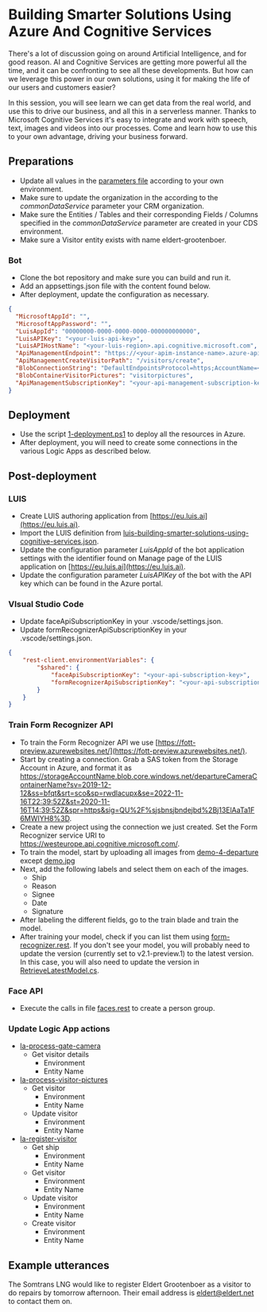 # Building Smarter Solutions Using Azure And Cognitive Services

There's a lot of discussion going on around Artificial Intelligence, and for good reason. AI and Cognitive Services are getting more powerful all the time, and it can be confronting to see all these developments. But how can we leverage this power in our own solutions, using it for making the life of our users and customers easier?

In this session, you will see learn we can get data from the real world, and use this to drive our business, and all this in a serverless manner. Thanks to Microsoft Cognitive Services it's easy to integrate and work with speech, text, images and videos into our processes. Come and learn how to use this to your own advantage, driving your business forward.

## Preparations

- Update all values in the [parameters file](./code/azuredeploy.parameters.json) according to your own environment.
- Make sure to update the organization in the according to the _commonDataService_ parameter your CRM organization.
- Make sure the Entities / Tables and their corresponding Fields / Columns specified in the _commonDataService_ parameter are created in your CDS environment.
- Make sure a Visitor entity exists with name eldert-grootenboer.

### Bot

- Clone the bot repository and make sure you can build and run it.
- Add an appsettings.json file with the content found below.
- After deployment, update the configuration as necessary.

```json
{
  "MicrosoftAppId": "",
  "MicrosoftAppPassword": "",
  "LuisAppId": "00000000-0000-0000-0000-000000000000",
  "LuisAPIKey": "<your-luis-api-key>",
  "LuisAPIHostName": "<your-luis-region>.api.cognitive.microsoft.com",
  "ApiManagementEndpoint": "https://<your-apim-instance-name>.azure-api.net",
  "ApiManagementCreateVisitorPath": "/visitors/create",
  "BlobConnectionString": "DefaultEndpointsProtocol=https;AccountName=<your-storage-account-name>;AccountKey=<your-storage-account-key>;EndpointSuffix=core.windows.net",
  "BlobContainerVisitorPictures": "visitorpictures",
  "ApiManagementSubscriptionKey": "<your-api-management-subscription-key>"
}
```

## Deployment

- Use the script [1-deployment.ps1](./code/iac/1-deployment.ps1) to deploy all the resources in Azure.
- After deployment, you will need to create some connections in the various Logic Apps as described below.

## Post-deployment

### LUIS

- Create LUIS authoring application from [https://eu.luis.ai](https://eu.luis.ai).
- Import the LUIS definition from [luis-building-smarter-solutions-using-cognitive-services.json](./code/iac/cognitive-services/luis-models/luis-building-smarter-solutions-using-cognitive-services.json).
- Update the configuration parameter _LuisAppId_ of the bot application settings with the identifier found on Manage page of the LUIS application on [https://eu.luis.ai](https://eu.luis.ai).
- Update the configuration parameter _LuisAPIKey_ of the bot with the API key which can be found in the Azure portal.

### VIsual Studio Code

- Update faceApiSubscriptionKey in your .vscode/settings.json.
- Update formRecognizerApiSubscriptionKey in your .vscode/settings.json.

```json
{
    "rest-client.environmentVariables": {
        "$shared": {
            "faceApiSubscriptionKey": "<your-api-subscription-key>",
            "formRecognizerApiSubscriptionKey": "<your-api-subscription-key>"
        }
    }
}
```

### Train Form Recognizer API

- To train the Form Recognizer API we use [https://fott-preview.azurewebsites.net/](https://fott-preview.azurewebsites.net/).
- Start by creating a connection. Grab a SAS token from the Storage Account in Azure, and format it as <https://storageAccountName.blob.core.windows.net/departureCameraContainerName?sv=2019-12-12&ss=bfqt&srt=sco&sp=rwdlacupx&se=2022-11-16T22:39:52Z&st=2020-11-16T14:39:52Z&spr=https&sig=QU%2F%sjsbnsjbndejbd%2Bj13ElAaTa1F6MWIYH8%3D>.
- Create a new project using the connection we just created. Set the Form Recognizer service URI to <https://westeurope.api.cognitive.microsoft.com/>.
- To train the model, start by uploading all images from [demo-4-departure](./demo/demo-4-departure) except [demo.jpg](./demo/demo-4-departure/demo.jpg)
- Next, add the following labels and select them on each of the images.
  - Ship
  - Reason
  - Signee
  - Date
  - Signature
- After labeling the different fields, go to the train blade and train the model.
- After training your model, check if you can list them using [form-recognizer.rest](./code/iac/rest-calls/form-recognizer.rest). If you don't see your model, you will probably need to update the version (currently set to v2.1-preview.1) to the latest version. In this case, you will also need to update the version in [RetrieveLatestModel.cs](./code/functions/retrieve-latest-model/RetrieveLatestModel.cs).

### Face API

- Execute the calls in file [faces.rest](./code/iac/rest-calls/faces.rest) to create a person group.

### Update Logic App actions

- [la-process-gate-camera](./code/iac/logic-apps/la-process-gate-camera.json)
  - Get visitor details
    - Environment
    - Entity Name
- [la-process-visitor-pictures](./code/iac/logic-apps/la-process-visitor-pictures.json)
  - Get visitor
    - Environment
    - Entity Name
  - Update visitor
    - Environment
    - Entity Name
- [la-register-visitor](./code/iac/logic-apps/la-register-visitor.json)
  - Get ship
    - Environment
    - Entity Name
  - Get visitor
    - Environment
    - Entity Name
  - Update visitor
    - Environment
    - Entity Name
  - Create visitor
    - Environment
    - Entity Name

## Example utterances

The Somtrans LNG would like to register Eldert Grootenboer as a visitor to do repairs by tomorrow afternoon. Their email address is eldert@eldert.net to contact them on.
